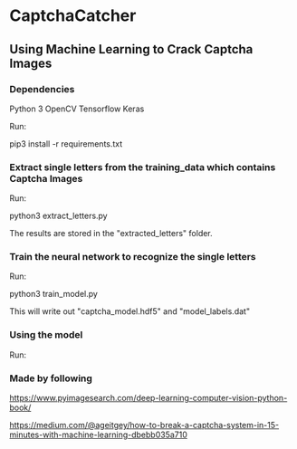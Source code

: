 # CaptchaCatcher

## Using Machine Learning to Crack Captcha Images

### Dependencies

Python 3
OpenCV
Tensorflow
Keras

Run:

pip3 install -r requirements.txt


### Extract single letters from the training_data which contains Captcha Images
Run: 

python3 extract_letters.py

The results are stored in the "extracted_letters" folder.


### Train the neural network to recognize the single letters

Run:

python3 train_model.py

This will write out "captcha_model.hdf5" and "model_labels.dat"


### Using the model

Run: 



### Made by following

https://www.pyimagesearch.com/deep-learning-computer-vision-python-book/

https://medium.com/@ageitgey/how-to-break-a-captcha-system-in-15-minutes-with-machine-learning-dbebb035a710

